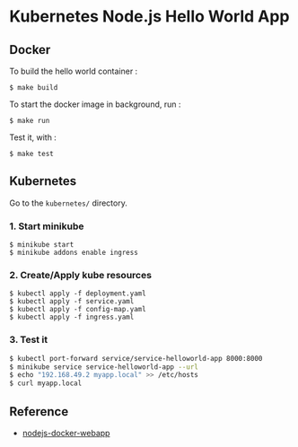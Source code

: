 # Kubernetes Node.js Hello World App

## Docker

To build the hello world container :
```
$ make build
```

To start the docker image in background, run :
```
$ make run
```

Test it, with :
```
$ make test
```

## Kubernetes

Go to the `kubernetes/` directory.

### 1. Start minikube
```
$ minikube start
$ minikube addons enable ingress
```

### 2. Create/Apply kube resources
```
$ kubectl apply -f deployment.yaml
$ kubectl apply -f service.yaml
$ kubectl apply -f config-map.yaml
$ kubectl apply -f ingress.yaml
```

### 3. Test it
```bash
$ kubectl port-forward service/service-helloworld-app 8000:8000
$ minikube service service-helloworld-app --url
$ echo "192.168.49.2 myapp.local" >> /etc/hosts
$ curl myapp.local
```

## Reference

- [nodejs-docker-webapp](https://nodejs.org/en/docs/guides/nodejs-docker-webapp/)